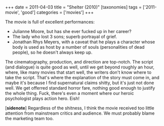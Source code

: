 +++
date = 2011-04-03
title = "Shelter (2010)"
[taxonomies]
tags = ['2011-movie', 'good']
categories = ['movies']
+++

The movie is full of excellent performances:

-   Julianne Moore, but has she ever fucked up in her career?
-   The lady who lost 3 sons; superb portrayal of grief.
-   Jonathan Rhys Meyers, with a caveat that he plays a character whose
    body is used as host by a number of souls (personalities of dead
    people), so he doesn't always keep up.

The cinematography, production, and direction are top-notch. The script
(and dialogue) is quite good as well, until we get beyond roughly an
hour, where, like many movies that start well, the writers don't know
where to take the script. That's where the explanation of the story
must come in, and maybe it's because I find supernatural claims shitty,
but it's just not done well. We get offerred standard horror fare,
nothing good enough to justify the whole thing. Fuck, there's even a
moment where our heroic psychologist plays action hero. Eish!

[**sidenote**] Regardless of the shitness, I think the movie received
too little attention from mainstream critics and audience. We must
probably blame the marketing team too.

